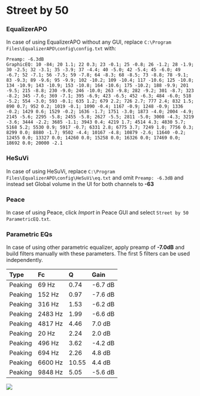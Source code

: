 # Street by 50

### EqualizerAPO
In case of using EqualizerAPO without any GUI, replace `C:\Program Files\EqualizerAPO\config\config.txt`
with:
```
Preamp: -6.3dB
GraphicEQ: 10 -84; 20 1.1; 22 0.3; 23 -0.1; 25 -0.8; 26 -1.2; 28 -1.9; 30 -2.5; 32 -3.1; 35 -3.9; 37 -4.4; 40 -5.0; 42 -5.4; 45 -6.0; 49 -6.7; 52 -7.1; 56 -7.5; 59 -7.8; 64 -8.3; 68 -8.5; 73 -8.8; 78 -9.1; 83 -9.3; 89 -9.6; 95 -9.9; 102 -10.2; 109 -10.4; 117 -10.6; 125 -10.8; 134 -10.9; 143 -10.9; 153 -10.8; 164 -10.6; 175 -10.2; 188 -9.9; 201 -9.5; 215 -8.8; 230 -9.0; 246 -10.0; 263 -9.8; 282 -9.2; 301 -8.7; 323 -8.2; 345 -7.6; 369 -7.1; 395 -6.9; 423 -6.5; 452 -6.3; 484 -6.0; 518 -5.2; 554 -3.0; 593 -0.1; 635 1.2; 679 2.2; 726 2.7; 777 2.4; 832 1.5; 890 0.7; 952 0.2; 1019 -0.1; 1090 -0.4; 1167 -0.9; 1248 -0.9; 1336 -0.2; 1429 0.6; 1529 -0.2; 1636 -1.7; 1751 -3.0; 1873 -4.0; 2004 -4.9; 2145 -5.6; 2295 -5.8; 2455 -5.8; 2627 -5.5; 2811 -5.0; 3008 -4.3; 3219 -3.6; 3444 -2.2; 3685 -1.1; 3943 0.4; 4219 1.7; 4514 4.3; 4830 5.7; 5168 5.2; 5530 0.9; 5917 -0.7; 6331 2.8; 6775 3.7; 7249 1.0; 7756 0.3; 8299 0.0; 8880 -1.7; 9502 -4.4; 10167 -4.8; 10879 -2.6; 11640 -0.2; 12455 0.0; 13327 0.0; 14260 0.0; 15258 0.0; 16326 0.0; 17469 0.0; 18692 0.0; 20000 -2.1
```

### HeSuVi
In case of using HeSuVi, replace `C:\Program Files\EqualizerAPO\config\HeSuVi\eq.txt` and omit `Preamp:
-6.3dB` and instead set Global volume in the UI for both channels to **-63**

### Peace
In case of using Peace, click *Import* in Peace GUI and select `Street by 50 ParametricEQ.txt`.

### Parametric EQs
In case of using other parametric equalizer, apply preamp of **-7.0dB** and build filters manually with
these parameters. The first 5 filters can be used independently.

| Type    | Fc      |     Q | Gain    |
|:--------|:--------|:------|:--------|
| Peaking | 69 Hz   |  0.74 | -6.7 dB |
| Peaking | 152 Hz  |  0.97 | -7.6 dB |
| Peaking | 316 Hz  |  1.53 | -6.2 dB |
| Peaking | 2483 Hz |  1.99 | -6.6 dB |
| Peaking | 4817 Hz |  4.46 | 7.0 dB  |
| Peaking | 20 Hz   |  2.24 | 2.0 dB  |
| Peaking | 496 Hz  |  3.62 | -4.2 dB |
| Peaking | 694 Hz  |  2.26 | 4.8 dB  |
| Peaking | 6600 Hz | 10.55 | 4.4 dB  |
| Peaking | 9848 Hz |  5.05 | -5.6 dB |

![](https://raw.githubusercontent.com/jaakkopasanen/AutoEq/master/results/innerfidelity/sbaf-serious/Street%20by%2050/Street%20by%2050.png)